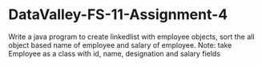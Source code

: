 # DataValley-FS-11-Assignment-4
Write a java program to create linkedlist with employee objects, sort the all object based name of employee and salary of employee. Note: take Employee as a class with id, name, designation and salary fields
